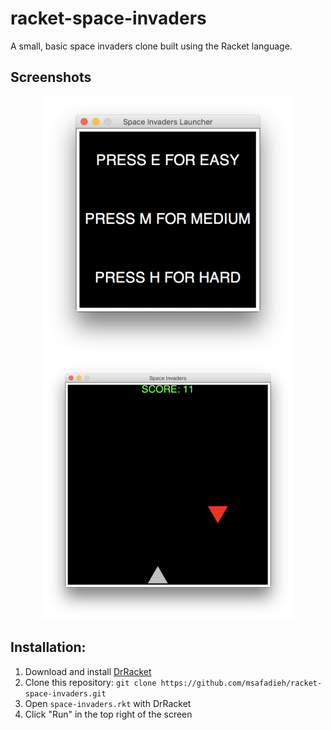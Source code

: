 # racket-space-invaders
A small, basic space invaders clone built using the Racket language.

## Screenshots

<p align="center">
    <img src="screenshots/Launcher.png" alt="Launcher" width="400" height="420">
    <img src="screenshots/Game.png" alt="Game" width="400" height="414">
</p>

## Installation:

1. Download and install [DrRacket](https://racket-lang.org/)
2. Clone this repository: `git clone https://github.com/msafadieh/racket-space-invaders.git` 
3. Open `space-invaders.rkt` with DrRacket
4. Click "Run" in the top right of the screen
